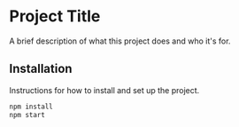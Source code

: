 # Project Title

A brief description of what this project does and who it's for.

## Installation

Instructions for how to install and set up the project.

```bash
npm install
npm start
